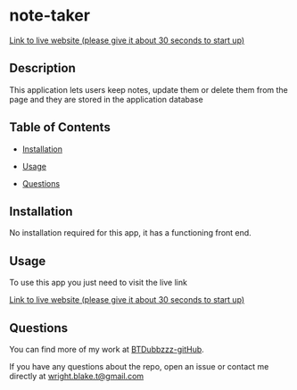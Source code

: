 # note-taker

[Link to live website (please give it about 30 seconds to start up)](https://btw-note-taker.herokuapp.com/)

## Description

This application lets users keep notes, update them or delete them from the page and they are stored in the application database

## Table of Contents


- [Installation](#installation)
  
- [Usage](#usage)
  
- [Questions](#questions)

## Installation

No installation required for this app, it has a functioning front end. 

## Usage

To use this app you just need to visit the live link

[Link to live website (please give it about 30 seconds to start up)](https://btw-note-taker.herokuapp.com/)

## Questions

You can find more of my work at [BTDubbzzz-gitHub](https://github.com/BTDubbzzz).

If you have any questions about the repo, open an issue or contact me directly at wright.blake.t@gmail.com
